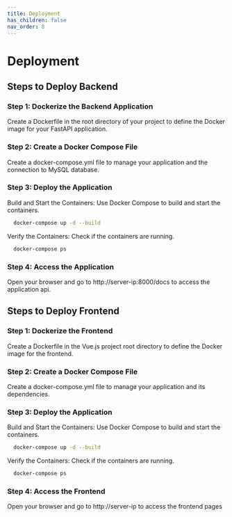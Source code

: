 ```yaml
---
title: Deployment
has_children: false
nav_order: 8
---
```


# Deployment

## Steps to Deploy Backend

### Step 1: Dockerize the Backend Application
Create a Dockerfile in the root directory of your project to define the Docker image for your FastAPI application.

### Step 2: Create a Docker Compose File
Create a docker-compose.yml file to manage your application and the connection to MySQL database.

### Step 3: Deploy the Application
Build and Start the Containers: Use Docker Compose to build and start the containers.

```sh
  docker-compose up -d --build
```
Verify the Containers: Check if the containers are running.

```sh
  docker-compose ps
```
### Step 4: Access the Application
Open your browser and go to http://server-ip:8000/docs to access the application api.

## Steps to Deploy Frontend

### Step 1: Dockerize the Frontend
Create a Dockerfile in the Vue.js project root directory to define the Docker image for the frontend.

### Step 2: Create a Docker Compose File
Create a docker-compose.yml file to manage your application and its dependencies.

### Step 3: Deploy the Application
Build and Start the Containers: Use Docker Compose to build and start the containers.

```sh
  docker-compose up -d --build
```
Verify the Containers: Check if the containers are running.

```sh
  docker-compose ps
```

### Step 4: Access the Frontend
Open your browser and go to http://server-ip to access the frontend pages
